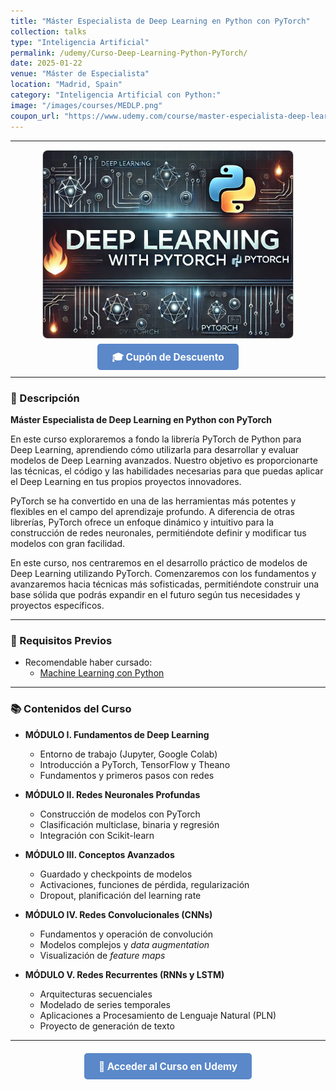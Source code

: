 ```yaml
---
title: "Máster Especialista de Deep Learning en Python con PyTorch"
collection: talks
type: "Inteligencia Artificial"
permalink: /udemy/Curso-Deep-Learning-Python-PyTorch/
date: 2025-01-22
venue: "Máster de Especialista"
location: "Madrid, Spain"
category: "Inteligencia Artificial con Python:"
image: "/images/courses/MEDLP.png"
coupon_url: "https://www.udemy.com/course/master-especialista-deep-learning-python-pytorch/?couponCode=MAY_2025"
---
```


<script type="application/ld+json">
{
  "@context": "https://schema.org",
  "@type": "Course",
  "name": "Máster Especialista de Deep Learning en Python con PyTorch",
  "description": "Curso completo para dominar Deep Learning con PyTorch. Desde la construcción de redes neuronales hasta el uso de CNNs, RNNs y técnicas avanzadas de optimización.",
  "provider": {
    "@type": "Organization",
    "name": "Udemy",
    "sameAs": "https://www.udemy.com"
  },
  "educationalCredentialAwarded": "Certificado de finalización",
  "inLanguage": "es",
  "url": "https://www.udemy.com/course/master-especialista-deep-learning-python-pytorch/?couponCode=MAY_2025",
  "image": "https://www.manuelcastillo.eu/images/courses/MEDLP.png",
  "offers": {
    "@type": "Offer",
    "url": "https://www.udemy.com/course/master-especialista-deep-learning-python-pytorch/?couponCode=MAY_2025",
    "priceCurrency": "USD",
    "price": "12.00",
    "availability": "https://schema.org/InStock",
    "validFrom": "2025-04-01",
    "category": "Education"
  },
  "hasCourseInstance": {
    "@type": "CourseInstance",
    "name": "Máster Especialista de Deep Learning en Python con PyTorch",
    "courseMode": "online",
    "courseWorkload": "PT30H",
    "inLanguage": "es",
    "startDate": "2025-01-22",
    "endDate": "2025-12-31",
    "eventAttendanceMode": "https://schema.org/OnlineEventAttendanceMode",
    "eventStatus": "https://schema.org/EventScheduled",
    "url": "https://www.udemy.com/course/master-especialista-deep-learning-python-pytorch/?couponCode=MAY_2025",
    "location": {
      "@type": "VirtualLocation",
      "url": "https://www.udemy.com"
    },
    "organizer": {
      "@type": "Organization",
      "name": "Udemy",
      "url": "https://www.udemy.com"
    },
    "performer": {
      "@type": "Person",
      "name": "Manuel Castillo-Cara"
    },
    "offers": {
      "@type": "Offer",
      "url": "https://www.udemy.com/course/master-especialista-deep-learning-python-pytorch/?couponCode=MAY_2025",
      "priceCurrency": "USD",
      "price": "12.00",
      "availability": "https://schema.org/InStock",
      "validFrom": "2025-04-01",
      "category": "Education"
    }
  }
}
</script>

<style>
.boton-udemy {
  background-color: #5a88c9;
  color: white;
  padding: 0.75em 1.5em;
  text-decoration: none !important;
  font-weight: bold;
  border-radius: 5px;
  font-size: 1.1em;
  transition: background-color 0.3s ease;
}
.boton-udemy:hover {
  background-color: #4e7abf;
  text-decoration: none !important;
}
.page__taxonomy {
  display: none !important;
}
</style>

---

<div style="text-align: center;">
  <img src="/images/courses/MEDLP.png" alt="Máster en Deep Learning con PyTorch" width="400" style="border-radius: 8px; border: 1px solid #ccc; margin-bottom: 1rem;">
</div>

<div style="text-align: center; margin-bottom: 1rem;">
  <a href="https://www.udemy.com/course/master-especialista-deep-learning-python-pytorch/?couponCode=MAY_2025" target="_blank" class="boton-udemy">
    🎓 Cupón de Descuento
  </a>
</div>

---

### 📘 Descripción

**Máster Especialista de Deep Learning en Python con PyTorch**  

En este curso exploraremos a fondo la librería PyTorch de Python para Deep Learning, aprendiendo cómo utilizarla para desarrollar y evaluar modelos de Deep Learning avanzados. Nuestro objetivo es proporcionarte las técnicas, el código y las habilidades necesarias para que puedas aplicar el Deep Learning en tus propios proyectos innovadores.

PyTorch se ha convertido en una de las herramientas más potentes y flexibles en el campo del aprendizaje profundo. A diferencia de otras librerías, PyTorch ofrece un enfoque dinámico y intuitivo para la construcción de redes neuronales, permitiéndote definir y modificar tus modelos con gran facilidad.

En este curso, nos centraremos en el desarrollo práctico de modelos de Deep Learning utilizando PyTorch. Comenzaremos con los fundamentos y avanzaremos hacia técnicas más sofisticadas, permitiéndote construir una base sólida que podrás expandir en el futuro según tus necesidades y proyectos específicos.

---

### 🧠 Requisitos Previos

- Recomendable haber cursado:
  - [Machine Learning con Python](https://www.udemy.com/course/machine-learning-con-python-aprendizaje-automatico-avanzado/?couponCode=MAY_2025)


---

### 📚 Contenidos del Curso

- **MÓDULO I. Fundamentos de Deep Learning**
  - Entorno de trabajo (Jupyter, Google Colab)
  - Introducción a PyTorch, TensorFlow y Theano
  - Fundamentos y primeros pasos con redes

- **MÓDULO II. Redes Neuronales Profundas**
  - Construcción de modelos con PyTorch
  - Clasificación multiclase, binaria y regresión
  - Integración con Scikit-learn

- **MÓDULO III. Conceptos Avanzados**
  - Guardado y checkpoints de modelos
  - Activaciones, funciones de pérdida, regularización
  - Dropout, planificación del learning rate

- **MÓDULO IV. Redes Convolucionales (CNNs)**
  - Fundamentos y operación de convolución
  - Modelos complejos y *data augmentation*
  - Visualización de *feature maps*

- **MÓDULO V. Redes Recurrentes (RNNs y LSTM)**
  - Arquitecturas secuenciales
  - Modelado de series temporales
  - Aplicaciones a Procesamiento de Lenguaje Natural (PLN)
  - Proyecto de generación de texto

---

<div style="text-align: center; margin-top: 2rem;">
  <a href="https://www.udemy.com/course/master-especialista-deep-learning-python-pytorch/?couponCode=MAY_2025" target="_blank" class="boton-udemy">
    🚀 Acceder al Curso en Udemy
  </a>
</div>